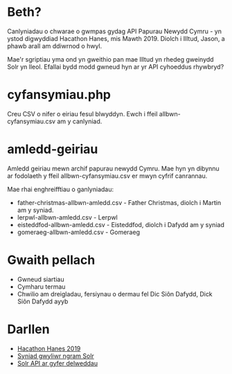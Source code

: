 # Beth?

Canlyniadau o chwarae o gwmpas gydag API Papurau Newydd Cymru - yn ystod digwyddiad Hacathon Hanes, mis Mawth 2019. Diolch i Illtud, Jason, a phawb arall am ddiwrnod o hwyl.

Mae'r sgriptiau yma ond yn gweithio pan mae Illtud yn rhedeg gweinydd Solr yn lleol. Efallai bydd modd gwneud hyn ar yr API cyhoeddus rhywbryd?

# cyfansymiau.php
Creu CSV o nifer o eiriau fesul blwyddyn. Ewch i ffeil allbwn-cyfansymiau.csv am y canlyniad.

# amledd-geiriau
Amledd geiriau mewn archif papurau newydd Cymru. Mae hyn yn dibynnu ar fodolaeth y ffeil allbwn-cyfansymiau.csv er mwyn cyfrif canrannau.

Mae rhai enghreifftiau o ganlyniadau:
* father-christmas-allbwn-amledd.csv - Father Christmas, diolch i Martin am y syniad.
* lerpwl-allbwn-amledd.csv - Lerpwl
* eisteddfod-allbwn-amledd.csv - Eisteddfod, diolch i Dafydd am y syniad
* gomeraeg-allbwn-amledd.csv - Gomeraeg

# Gwaith pellach

* Gwneud siartiau
* Cymharu termau
* Chwilio am dreigladau, fersiynau o dermau fel Dic Siôn Dafydd, Dick Siôn Dafydd ayyb

# Darllen

* [Hacathon Hanes 2019](https://wikimedia.org.uk/wiki/Expert_outreach/Wicimediwr_Cenedlaethol_y_Llyfrgell_Genedlaethol/HacathonHanes2019 )
* [Syniad gwyliwr ngram Solr](https://docs.google.com/document/d/1xLkNIqrvMH5sUTCqbbxIB-jfq6ZQOZF18Sv8Y9hXzlY/edit)
* [Solr API ar gyfer delweddau](https://docs.google.com/document/d/1qRWa3KHW-50FFrjVNcALQ5CqBrygp2bd1_ZaF9gzdYY/edit)
